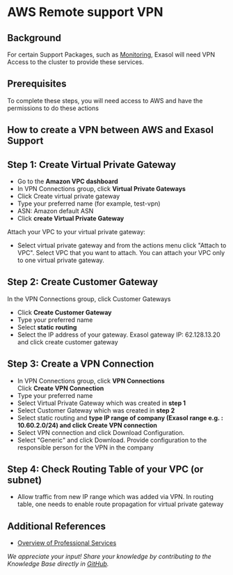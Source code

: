 # AWS Remote support VPN 
## Background

For certain Support Packages, such as [Monitoring](https://www.exasol.com/product-overview/customer-support/), Exasol will need VPN Access to the cluster to provide these services. 

## Prerequisites

To complete these steps, you will need access to AWS and have the permissions to do these actions

## How to create a VPN between AWS and Exasol Support

## Step 1: Create Virtual Private Gateway

* Go to the **Amazon VPC dashboard**
* In VPN Connections group, click **Virtual Private Gateways**
* Click Create virtual private gateway
* Type your preferred name (for example, test-vpn)
* ASN: Amazon default ASN
* Click **create Virtual Private Gateway**

Attach your VPC to your virtual private gateway:

* Select virtual private gateway and from the actions menu click "Attach to VPC". Select VPC that you want to attach. You can attach your VPC only to one virtual private gateway.

## Step 2: Create Customer Gateway

In the VPN Connections group, click Customer Gateways

* Click **Create Customer Gateway**
* Type your preferred name
* Select **static routing**
* Select the IP address of your gateway. Exasol gateway IP: 62.128.13.20 and click create customer gateway

## Step 3: Create a VPN Connection

* In VPN Connections group, click **VPN Connections**  
Click **Create VPN Connection**
* Type your preferred name
* Select Virtual Private Gateway which was created in **step 1**
* Select Customer Gateway which was created in **step 2**
* Select static routing and **type IP range of company (Exasol range e.g. : 10.60.2.0/24) and click Create VPN connection**
* Select VPN connection and click Download Configuration.
* Select "Generic" and click Download. Provide configuration to the responsible person for the VPN in the company

## Step 4: Check Routing Table of your VPC (or subnet)

* Allow traffic from new IP range which was added via VPN. In routing table, one needs to enable route propagation for virtual private gateway

## Additional References

* [Overview of Professional Services](https://www.exasol.com/product-overview/customer-support/)

*We appreciate your input! Share your knowledge by contributing to the Knowledge Base directly in [GitHub](https://github.com/exasol/public-knowledgebase).* 